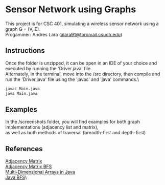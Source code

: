 # Sensor Network using Graphs

This project is for CSC 401, simulating a wireless sensor network using a graph G = (V, E).\
Progammer: Andres Lara (alara91@toromail.csudh.edu)

## Instructions

Once the folder is unzipped, it can be open in an IDE of your choice and executed by running the 'Driver.java' file.\
Alternately, in the terminal, move into the /src directory, then compile and run the 'Driver.java' file using the 'javac' and 'java' commands.\

```bash
javac Main.java
java Main.java
```

## Examples

In the /screenshots folder, you will find examples for both graph implementations (adjacency list and matrix),\
as well as both methods of traversal (breadth-first and depth-first)

## References
[Adjacency Matrix](https://www.geeksforgeeks.org/adjacency-matrix-meaning-and-definition-in-dsa/)\
[Adjacency Matrix BFS](https://www.geeksforgeeks.org/implementation-of-bfs-using-adjacency-matrix/)\
[Multi-Dimensional Arrays in Java](https://www.geeksforgeeks.org/multidimensional-arrays-in-java/)\
[Java BFS](https://gist.github.com/tamzidpeace/7c6ae5718a5615ac1c7af0a2712750dd)\
